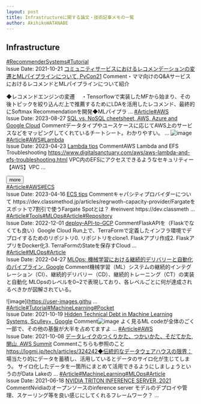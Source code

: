 ```yaml
---
layout: post
title: Infrastructureに関する論文・技術記事メモの一覧
author: AkihikoWATANABE
---
```

## Infrastructure
<div class="visible-content">
<a class="button" href="articles/RecommenderSystems.html">#RecommenderSystems</a><a class="button" href="articles/Tutorial.html">#Tutorial</a><br><span class="issue_date">Issue Date: 2021-10-21</span>
<a href="https://github.com/AkihikoWatanabe/paper_notes/issues/413">コミュニティサービスにおけるレコメンデーションの変遷とMLパイプラインについて, PyCon21</a>
<span class="snippet"><span>Comment</span>・ママ向けのQ&AサービスにおけるレコメンドとMLパイプラインについて紹介◆レコメンドエンジンの変遷　・Tensorflowで実装したMFから始まり、その後トピックを絞り込んだ上で推薦するためにLDAを活用したレコメンド、最終的にSoftmax Recommendationを開発◆MLパイプラ ...</span>
<a class="button" href="articles/Article.html">#Article</a><a class="button" href="articles/AWS.html">#AWS</a><br><span class="issue_date">Issue Date: 2023-08-27</span>
<a href="https://github.com/AkihikoWatanabe/paper_notes/issues/1018">SQL vs. NoSQL cheetsheet, AWS, Azure and Google Cloud</a>
<span class="snippet"><span>Comment</span>データタイプやユースケースに応じてAWS上のサービスなどをマッピングしてくれているチートシート。わかりやすい。 ...</span>
<img src="https://github.com/AkihikoWatanabe/paper_notes/assets/12249301/d5df9913-d97d-4337-85ae-618027487930" alt="image"><a class="button" href="articles/Article.html">#Article</a><a class="button" href="articles/AWS.html">#AWS</a><a class="button" href="articles/Lambda.html">#Lambda</a><br><span class="issue_date">Issue Date: 2023-04-23</span>
<a href="https://github.com/AkihikoWatanabe/paper_notes/issues/522">Lambda tips</a>
<span class="snippet"><span>Comment</span>AWS Lambda and EFS Troubleshooting  https://www.digitalsanctuary.com/aws/aws-lambda-and-efs-troubleshooting.html  VPC内のEFSにアクセスできるようなセキュリティー【AWS】VPC ...</span>
</div>
<button onclick="showMore(0)">more</button>

<div class="hidden-content">
<a class="button" href="articles/Article.html">#Article</a><a class="button" href="articles/AWS.html">#AWS</a><a class="button" href="articles/ECS.html">#ECS</a><br><span class="issue_date">Issue Date: 2023-04-16</span>
<a href="https://github.com/AkihikoWatanabe/paper_notes/issues/519">ECS tips</a>
<span class="snippet"><span>Comment</span>キャパシティプロバイダーについて  https://dev.classmethod.jp/articles/regrwoth-capacity-provider/Fargateをスポットで7割引で使うFargate Spotとは？ #reinvent  https://dev.classmeth ...</span>
<a class="button" href="articles/Article.html">#Article</a><a class="button" href="articles/Tools.html">#Tools</a><a class="button" href="articles/MLOps.html">#MLOps</a><a class="button" href="articles/Article.html">#Article</a><a class="button" href="articles/Repository.html">#Repository</a><br><span class="issue_date">Issue Date: 2022-12-01</span>
<a href="https://github.com/AkihikoWatanabe/paper_notes/issues/498">deploy-API-to-GCP</a>
<span class="snippet"><span>Comment</span>FlaskAPIを（Flaskでなくても良い）Google Cloud Run上で、TerraFormで定義したインフラ環境でデプロイするためのリポジトリ0. リポジトリをclone1. Flaskアプリ作成2. FlaskアプリをDocker化3. TerraFormのStateを保存すCloud ...</span>
<a class="button" href="articles/Article.html">#Article</a><a class="button" href="articles/MLOps.html">#MLOps</a><a class="button" href="articles/Article.html">#Article</a><br><span class="issue_date">Issue Date: 2022-04-27</span>
<a href="https://github.com/AkihikoWatanabe/paper_notes/issues/447">MLOps: 機械学習における継続的デリバリーと自動化のパイプライン, Google</a>
<span class="snippet"><span>Comment</span>機械学習（ML）システムの継続的インテグレーション（CI）、継続的デリバリー（CD）、継続的トレーニング（CT）の実装と自動化MLOpsのレベルを0~2で表現しており、各レベルごとに何が達成されるべきかが図解されている。![image](https://user-images.githu ...</span>
<a class="button" href="articles/Article.html">#Article</a><a class="button" href="articles/Tutorial.html">#Tutorial</a><a class="button" href="articles/MachineLearning.html">#MachineLearning</a><a class="button" href="articles/Pocket.html">#Pocket</a><br><span class="issue_date">Issue Date: 2021-10-19</span>
<a href="https://github.com/AkihikoWatanabe/paper_notes/issues/411">Hidden Technical Debt in Machine Learning Systems, Sculley+, Google</a>
<span class="snippet"><span>Comment</span>![image](https://user-images.githubusercontent.com/12249301/137843973-576deeb7-778d-44d8-aac8-5ed5c4fa7d2b.png)よく見るML codeが全体のごく一部で、その他の基盤が大半を占めてますよ ...</span>
<a class="button" href="articles/Article.html">#Article</a><a class="button" href="articles/AWS.html">#AWS</a><br><span class="issue_date">Issue Date: 2021-10-08</span>
<a href="https://github.com/AkihikoWatanabe/paper_notes/issues/407">データレイクのつくりかた、つかいかた、そだてかた, 関山, AWS Summit</a>
<span class="snippet"><span>Comment</span>こちらも参照のことhttps://logmi.jp/tech/articles/324242◆伝統的なデータウェアハウスの限界：場当たり的にデータを蓄積し、活用しているとデータのサイロ化が生じてしまう。サイロ化したデータを一箇所にまとめて活用できるようにしましょうというのがData Lakeの ...</span>
<a class="button" href="articles/Article.html">#Article</a><a class="button" href="articles/MachineLearning.html">#MachineLearning</a><a class="button" href="articles/MLOps.html">#MLOps</a><a class="button" href="articles/Article.html">#Article</a><br><span class="issue_date">Issue Date: 2021-06-18</span>
<a href="https://github.com/AkihikoWatanabe/paper_notes/issues/390">NVIDIA TRITON INFERENCE SERVER, 2021</a>
<span class="snippet"><span>Comment</span>Nvidiaのオープンソースのinference serverモデルのデプロイや管理、スケーリング等を良い感じにしてくれるフレームワーク？ ...</span>
<button onclick="hideContent(0)" style="display: none;">hide</button>
</div>
